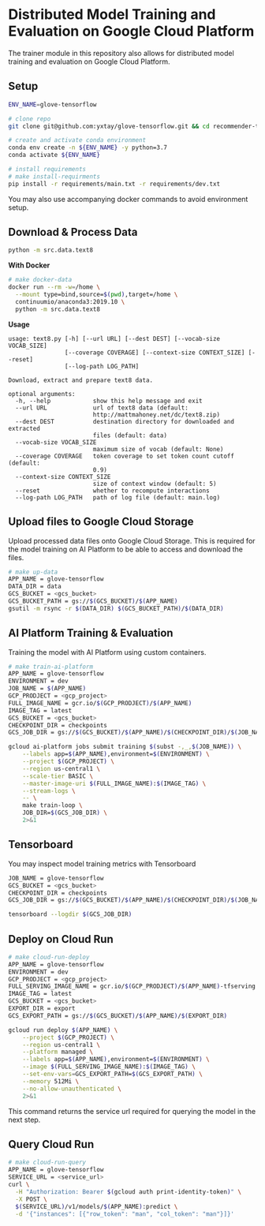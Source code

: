 # Distributed Model Training and Evaluation on Google Cloud Platform

The trainer module in this repository also allows for distributed model training and evaluation on Google Cloud Platform.

## Setup

```bash
ENV_NAME=glove-tensorflow

# clone repo
git clone git@github.com:yxtay/glove-tensorflow.git && cd recommender-tensorflow

# create and activate conda environment
conda env create -n ${ENV_NAME} -y python=3.7
conda activate ${ENV_NAME}

# install requirements
# make install-requirments
pip install -r requirements/main.txt -r requirements/dev.txt
```

You may also use accompanying docker commands to avoid environment setup.

## Download & Process Data

```bash
python -m src.data.text8
```

**With Docker**

```bash
# make docker-data
docker run --rm -w=/home \
  --mount type=bind,source=$(pwd),target=/home \
  continuumio/anaconda3:2019.10 \
  python -m src.data.text8
```

**Usage**

```
usage: text8.py [-h] [--url URL] [--dest DEST] [--vocab-size VOCAB_SIZE]
                [--coverage COVERAGE] [--context-size CONTEXT_SIZE] [--reset]
                [--log-path LOG_PATH]

Download, extract and prepare text8 data.

optional arguments:
  -h, --help            show this help message and exit
  --url URL             url of text8 data (default:
                        http://mattmahoney.net/dc/text8.zip)
  --dest DEST           destination directory for downloaded and extracted
                        files (default: data)
  --vocab-size VOCAB_SIZE
                        maximum size of vocab (default: None)
  --coverage COVERAGE   token coverage to set token count cutoff (default:
                        0.9)
  --context-size CONTEXT_SIZE
                        size of context window (default: 5)
  --reset               whether to recompute interactions
  --log-path LOG_PATH   path of log file (default: main.log)
```

## Upload files to Google Cloud Storage

Upload processed data files onto Google Cloud Storage.
This is required for the model training on AI Platform to be able to access and download the files.

```bash
# make up-data
APP_NAME = glove-tensorflow
DATA_DIR = data
GCS_BUCKET = <gcs_bucket>
GCS_BUCKET_PATH = gs://$(GCS_BUCKET)/$(APP_NAME)
gsutil -m rsync -r $(DATA_DIR) $(GCS_BUCKET_PATH)/$(DATA_DIR)
```

## AI Platform Training & Evaluation

Training the model with AI Platform using custom containers.

```bash
# make train-ai-platform
APP_NAME = glove-tensorflow
ENVIRONMENT = dev
JOB_NAME = $(APP_NAME)
GCP_PRODJECT = <gcp_project>
FULL_IMAGE_NAME = gcr.io/$(GCP_PRODJECT)/$(APP_NAME)
IMAGE_TAG = latest
GCS_BUCKET = <gcs_bucket>
CHECKPOINT_DIR = checkpoints
GCS_JOB_DIR = gs://$(GCS_BUCKET)/$(APP_NAME)/$(CHECKPOINT_DIR)/$(JOB_NAME)

gcloud ai-platform jobs submit training $(subst -,_,$(JOB_NAME)) \
    --labels app=$(APP_NAME),environment=$(ENVIRONMENT) \
    --project $(GCP_PROJECT) \
    --region us-central1 \
    --scale-tier BASIC \
    --master-image-uri $(FULL_IMAGE_NAME):$(IMAGE_TAG) \
    --stream-logs \
    -- \
    make train-loop \
    JOB_DIR=$(GCS_JOB_DIR) \
    2>&1
```

## Tensorboard

You may inspect model training metrics with Tensorboard

```bash
JOB_NAME = glove-tensorflow
GCS_BUCKET = <gcs_bucket>
CHECKPOINT_DIR = checkpoints
GCS_JOB_DIR = gs://$(GCS_BUCKET)/$(APP_NAME)/$(CHECKPOINT_DIR)/$(JOB_NAME)

tensorboard --logdir $(GCS_JOB_DIR)
```

## Deploy on Cloud Run

```bash
# make cloud-run-deploy
APP_NAME = glove-tensorflow
ENVIRONMENT = dev
GCP_PRODJECT = <gcp_project>
FULL_SERVING_IMAGE_NAME = gcr.io/$(GCP_PRODJECT)/$(APP_NAME)-tfserving
IMAGE_TAG = latest
GCS_BUCKET = <gcs_bucket>
EXPORT_DIR = export
GCS_EXPORT_PATH = gs://$(GCS_BUCKET)/$(APP_NAME)/$(EXPORT_DIR)

gcloud run deploy $(APP_NAME) \
    --project $(GCP_PROJECT) \
    --region us-central1 \
    --platform managed \
    --labels app=$(APP_NAME),environment=$(ENVIRONMENT) \
    --image $(FULL_SERVING_IMAGE_NAME):$(IMAGE_TAG) \
    --set-env-vars=GCS_EXPORT_PATH=$(GCS_EXPORT_PATH) \
    --memory 512Mi \
    --no-allow-unauthenticated \
    2>&1
```

This command returns the service url required for querying the model in the next step.

## Query Cloud Run

```bash
# make cloud-run-query
APP_NAME = glove-tensorflow
SERVICE_URL = <service_url>
curl \
  -H "Authorization: Bearer $(gcloud auth print-identity-token)" \
  -X POST \
  $(SERVICE_URL)/v1/models/$(APP_NAME):predict \
  -d '{"instances": [{"row_token": "man", "col_token": "man"}]}'
```


